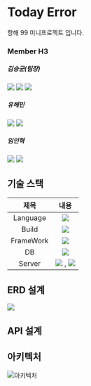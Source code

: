 <h1>Today Error</h1>
<p>항해 99 미니프로젝트 입니다.<p>
  
### Member H3

##### 김승균(팀장)
<p>
<a hraf="https://github.com/akrwkdrrr99"><img src="https://img.shields.io/badge/Github-181717?style=flat-square&logo=Github&logoColor=white"/></a>
<img src="https://img.shields.io/badge/SpringBoot-6DB33F?style=flat-square&logo=springboot&logoColor=white"/>
<img src="https://img.shields.io/badge/PhotoShop-31A8FF?style=flat-square&logo=AdobePhotoshop&logoColor=white"/>
</p>

##### 유헤민
<p>
<a hraf = "https://github.com/hyemco"><img src="https://img.shields.io/badge/Github-181717?style=flat-square&logo=Github&logoColor=white"/></a>
<img src="https://img.shields.io/badge/SpringBoot-6DB33F?style=flat-square&logo=springboot&logoColor=white"/>
</p>

##### 임인혁
<p>
<a hraf = ""><img src="https://img.shields.io/badge/Github-181717?style=flat-square&logo=Github&logoColor=white"/></a>
<img src="https://img.shields.io/badge/SpringBoot-6DB33F?style=flat-square&logo=springboot&logoColor=white"/>
</p>

<h2>기술 스택</h2>

|제목|내용|
|:---:|:---:|
|Language|<img src="https://img.shields.io/badge/Java-007396?style=flat-square&logo=java&logoColor=white"/>|
|Build|<img src="https://img.shields.io/badge/Gralde-02303A?style=flat-square&logo=Gradle&logoColor=white"/>|
|FrameWork|<img src="https://img.shields.io/badge/SpringBoot-6DB33F?style=flat-square&logo=springboot&logoColor=white"/>|
|DB|<img src="https://img.shields.io/badge/MySQL-4479A1?style=flat-square&logo=MySQL&logoColor=white"/>|
|Server|<img src="https://img.shields.io/badge/Amazon AWS-232F3E?style=flat-square&logo=Amazon AWS&logoColor=white"/> , <img src="https://img.shields.io/badge/Amazon S3-569A31?style=flat-square&logo=Amazon S3&logoColor=white"/>|

<h2>ERD 설계</h2>
<img src="https://user-images.githubusercontent.com/89297942/163099424-f8e29d37-1a53-4cab-af1a-ba24d1aae123.png"/></p>

<h2>API 설계</h2>

아키텍처
---

![아키텍처](https://github.com/akrwkdrrr99/akrwkdrrr99.github.io/blob/master/assets/img/gitImg/architecture.png)


